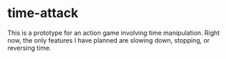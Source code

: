 # time-attack

This is a prototype for an action game involving time manipulation. Right now, the only features I have planned are slowing down, stopping, or reversing time.

